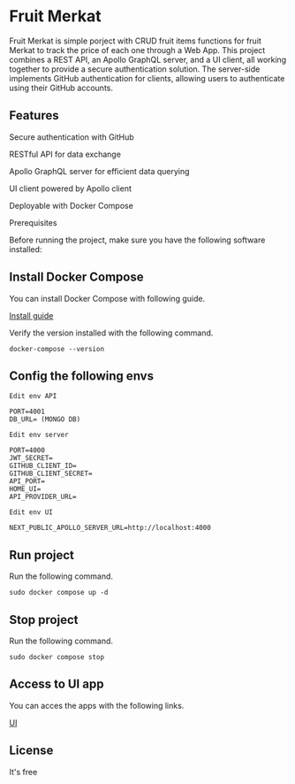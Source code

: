 # Fruit Merkat
Fruit Merkat is simple porject with CRUD fruit items functions for fruit Merkat to track the price of each one through a Web App. This project combines a REST API, an Apollo GraphQL server, and a UI client, all working together to provide a secure authentication solution. The server-side implements GitHub authentication for clients, allowing users to authenticate using their GitHub accounts.

## Features
Secure authentication with GitHub

RESTful API for data exchange

Apollo GraphQL server for efficient data querying

UI client powered by Apollo client

Deployable with Docker Compose

Prerequisites


Before running the project, make sure you have the following software installed:


## Install Docker Compose

You can install Docker Compose with following guide.

[Install guide](https://docs.docker.com/compose/install/)

Verify the version installed with the following command.

```shell
docker-compose --version
```


## Config the following envs

```shell
Edit env API

PORT=4001
DB_URL= (MONGO DB)
```

```shell
Edit env server

PORT=4000
JWT_SECRET=
GITHUB_CLIENT_ID=
GITHUB_CLIENT_SECRET=
API_PORT=
HOME_UI=
API_PROVIDER_URL=
```

```shell
Edit env UI

NEXT_PUBLIC_APOLLO_SERVER_URL=http://localhost:4000
```


## Run project

Run the following command.

```shell
sudo docker compose up -d
```


## Stop project

Run the following command.

```shell
sudo docker compose stop
```


## Access to UI app

You can acces the apps with the following links.

[UI](http://localhost:3000/)



## License
It's free